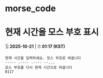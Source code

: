# morse_code
# 현재 시간을 모스 부호 표시
<!-- MORSE_TIME_START -->
🗓️ **2025-10-21** | ⏰ **01:17 (KST)**

```
현재 시간을 입력하세요. 모스 부호로 바꿉니다
----- .---- .---- --...
모스 부호를 다시 현재 시간으로 바꿉니다
0117
```
<!-- MORSE_TIME_END -->
